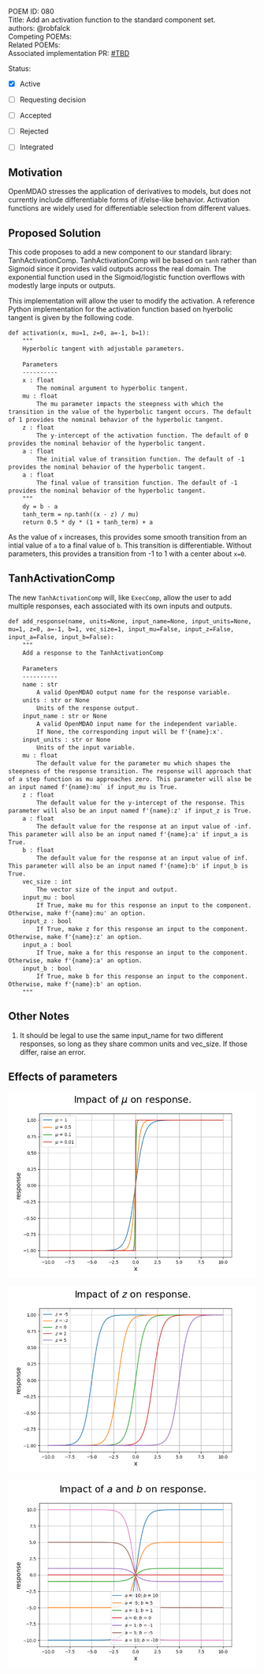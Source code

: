 POEM ID: 080  
Title: Add an activation function to the standard component set.  
authors: @robfalck  
Competing POEMs:  
Related POEMs:  
Associated implementation PR: [#TBD](https://github.com/OpenMDAO/OpenMDAO/pulls)  

Status:

- [x] Active
- [ ] Requesting decision
- [ ] Accepted
- [ ] Rejected
- [ ] Integrated


## Motivation

OpenMDAO stresses the application of derivatives to models, but does not currently include differentiable forms of if/else-like behavior.
Activation functions are widely used for differentiable selection from different values.

## Proposed Solution

This code proposes to add a new component to our standard library: TanhActivationComp. TanhActivationComp will be based on `tanh` rather than Sigmoid since it provides valid outputs across the real domain. The exponential function used in the Sigmoid/logistic function overflows with modestly large inputs or outputs.

This implementation will allow the user to modify the activation.
A reference Python implementation for the activation function based on hyerbolic tangent is given by the following code.

```
def activation(x, mu=1, z=0, a=-1, b=1):
    """
    Hyperbolic tangent with adjustable parameters.

    Parameters
    ----------
    x : float
        The nominal argument to hyperbolic tangent.
    mu : float
        The mu parameter impacts the steepness with which the transition in the value of the hyperbolic tangent occurs. The default of 1 provides the nominal behavior of the hyperbolic tangent.
    z : float
        The y-intercept of the activation function. The default of 0 provides the nominal behavior of the hyperbolic tangent.
    a : float
        The initial value of transition function. The default of -1 provides the nominal behavior of the hyperbolic tangent.
    a : float
        The final value of transition function. The default of -1 provides the nominal behavior of the hyperbolic tangent.
    """
    dy = b - a
    tanh_term = np.tanh((x - z) / mu)
    return 0.5 * dy * (1 + tanh_term) + a
```

As the value of `x` increases, this provides some smooth transition from an intial value of `a` to a final value of `b`. This transition is differentiable. Without parameters, this provides a transition from -1 to 1 with a center about `x=0`.

## TanhActivationComp

The new `TanhActivationComp` will, like `ExecComp`, allow the user to add multiple responses, each associated with its own inputs and outputs.

```
def add_response(name, units=None, input_name=None, input_units=None, mu=1, z=0, a=-1, b=1, vec_size=1, input_mu=False, input_z=False, input_a=False, input_b=False):
    """
    Add a response to the TanhActivationComp

    Parameters
    ----------
    name : str
        A valid OpenMDAO output name for the response variable.
    units : str or None
        Units of the response output.
    input_name : str or None
        A valid OpenMDAO input name for the independent variable.
        If None, the corresponding input will be f'{name}:x'.
    input_units : str or None
        Units of the input variable.
    mu : float
        The default value for the parameter mu which shapes the steepness of the response transition. The response will approach that of a step function as mu approaches zero. This parameter will also be an input named f'{name}:mu` if input_mu is True.
    z : float
        The default value for the y-intercept of the response. This parameter will also be an input named f'{name}:z' if input_z is True.
    a : float
        The default value for the response at an input value of -inf. This parameter will also be an input named f'{name}:a' if input_a is True.
    b : float
        The default value for the response at an input value of inf. This parameter will also be an input named f'{name}:b' if input_b is True.
    vec_size : int
        The vector size of the input and output.
    input_mu : bool
        If True, make mu for this response an input to the component. Otherwise, make f'{name}:mu' an option.
    input_z : bool
        If True, make z for this response an input to the component. Otherwise, make f'{name}:z' an option.
    input_a : bool
        If True, make a for this response an input to the component. Otherwise, make f'{name}:a' an option.
    input_b : bool
        If True, make b for this response an input to the component. Otherwise, make f'{name}:b' an option.
    """
```

## Other Notes

1. It should be legal to use the same input_name for two different responses, so long as they share common units and vec_size. If those differ, raise an error.

## Effects of parameters

![Impact of $\mu$](POEM_080/tanh_mu_impact.png)


![Impact of $z$](POEM_080/tanh_z_impact.png)


![Impact of $a$ and $b$](POEM_080/tanh_ab_impact.png)